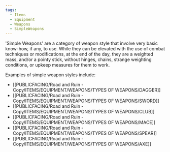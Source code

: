 ```yaml
---
tags:
  - Items
  - Equipment
  - Weapons
  - SimpleWeapons
---
```

'Simple Weapons' are a category of weapon style that involve very basic know-how, if any, to use. While they can be elevated with the use of combat techniques or modifications, at the end of the day, they are a weighted mass, and/or a pointy stick, without hinges, chains, strange weighting conditions, or upkeep measures for them to work.

Examples of simple weapon styles include:
- [[PUBLICFACING/Road and Ruin - Copy/ITEMS/EQUIPMENT/WEAPONS/TYPES OF WEAPONS/DAGGER]]
- [[PUBLICFACING/Road and Ruin - Copy/ITEMS/EQUIPMENT/WEAPONS/TYPES OF WEAPONS/SWORD]]
- [[PUBLICFACING/Road and Ruin - Copy/ITEMS/EQUIPMENT/WEAPONS/TYPES OF WEAPONS/CLUB]]
- [[PUBLICFACING/Road and Ruin - Copy/ITEMS/EQUIPMENT/WEAPONS/TYPES OF WEAPONS/MACE]]
- [[PUBLICFACING/Road and Ruin - Copy/ITEMS/EQUIPMENT/WEAPONS/TYPES OF WEAPONS/SPEAR]]
- [[PUBLICFACING/Road and Ruin - Copy/ITEMS/EQUIPMENT/WEAPONS/TYPES OF WEAPONS/AXE]]